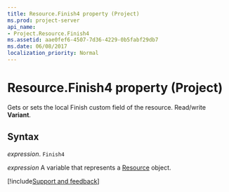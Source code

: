 ```yaml
---
title: Resource.Finish4 property (Project)
ms.prod: project-server
api_name:
- Project.Resource.Finish4
ms.assetid: aae0fef6-4507-7d36-4229-0b5fabf29db7
ms.date: 06/08/2017
localization_priority: Normal
---
```



# Resource.Finish4 property (Project)

Gets or sets the local Finish custom field of the resource. Read/write  **Variant**.


## Syntax

_expression_. `Finish4`

_expression_ A variable that represents a [Resource](./Project.Resource.md) object.

[!include[Support and feedback](~/includes/feedback-boilerplate.md)]